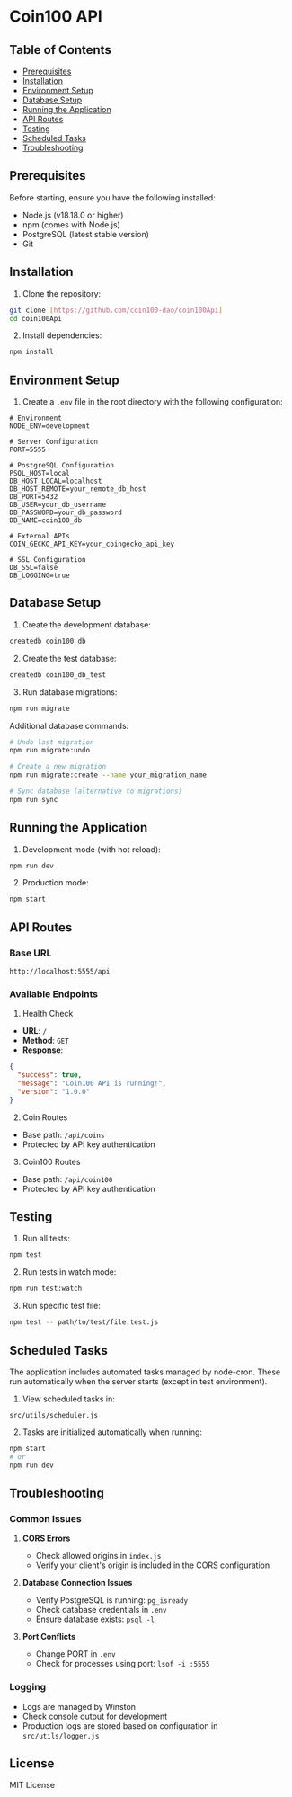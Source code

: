 # Coin100 API

## Table of Contents
- [Prerequisites](#prerequisites)
- [Installation](#installation)
- [Environment Setup](#environment-setup)
- [Database Setup](#database-setup)
- [Running the Application](#running-the-application)
- [API Routes](#api-routes)
- [Testing](#testing)
- [Scheduled Tasks](#scheduled-tasks)
- [Troubleshooting](#troubleshooting)

## Prerequisites

Before starting, ensure you have the following installed:
- Node.js (v18.18.0 or higher)
- npm (comes with Node.js)
- PostgreSQL (latest stable version)
- Git

## Installation

1. Clone the repository:
```bash
git clone [https://github.com/coin100-dao/coin100Api]
cd coin100Api
```

2. Install dependencies:
```bash
npm install
```

## Environment Setup

1. Create a `.env` file in the root directory with the following configuration:
```env
# Environment
NODE_ENV=development

# Server Configuration
PORT=5555

# PostgreSQL Configuration
PSQL_HOST=local
DB_HOST_LOCAL=localhost
DB_HOST_REMOTE=your_remote_db_host
DB_PORT=5432
DB_USER=your_db_username
DB_PASSWORD=your_db_password
DB_NAME=coin100_db

# External APIs
COIN_GECKO_API_KEY=your_coingecko_api_key

# SSL Configuration
DB_SSL=false
DB_LOGGING=true
```

## Database Setup

1. Create the development database:
```bash
createdb coin100_db
```

2. Create the test database:
```bash
createdb coin100_db_test
```

3. Run database migrations:
```bash
npm run migrate
```

Additional database commands:
```bash
# Undo last migration
npm run migrate:undo

# Create a new migration
npm run migrate:create --name your_migration_name

# Sync database (alternative to migrations)
npm run sync
```

## Running the Application

1. Development mode (with hot reload):
```bash
npm run dev
```

2. Production mode:
```bash
npm start
```

## API Routes

### Base URL
```
http://localhost:5555/api
```

### Available Endpoints

1. Health Check
- **URL**: `/`
- **Method**: `GET`
- **Response**:
```json
{
  "success": true,
  "message": "Coin100 API is running!",
  "version": "1.0.0"
}
```

2. Coin Routes
- Base path: `/api/coins`
- Protected by API key authentication

3. Coin100 Routes
- Base path: `/api/coin100`
- Protected by API key authentication

## Testing

1. Run all tests:
```bash
npm test
```

2. Run tests in watch mode:
```bash
npm run test:watch
```

3. Run specific test file:
```bash
npm test -- path/to/test/file.test.js
```

## Scheduled Tasks

The application includes automated tasks managed by node-cron. These run automatically when the server starts (except in test environment).

1. View scheduled tasks in:
```
src/utils/scheduler.js
```

2. Tasks are initialized automatically when running:
```bash
npm start
# or
npm run dev
```

## Troubleshooting

### Common Issues

1. **CORS Errors**
   - Check allowed origins in `index.js`
   - Verify your client's origin is included in the CORS configuration

2. **Database Connection Issues**
   - Verify PostgreSQL is running: `pg_isready`
   - Check database credentials in `.env`
   - Ensure database exists: `psql -l`

3. **Port Conflicts**
   - Change PORT in `.env`
   - Check for processes using port: `lsof -i :5555`

### Logging

- Logs are managed by Winston
- Check console output for development
- Production logs are stored based on configuration in `src/utils/logger.js`

## License

MIT License
